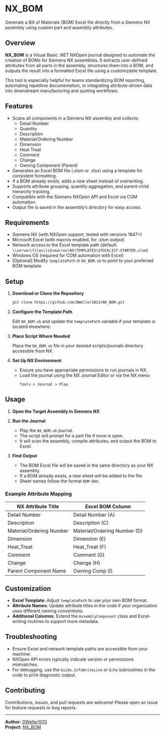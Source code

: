 # NX_BOM

Generate a Bill of Materials (BOM) Excel file directly from a Siemens NX assembly using custom part and assembly attributes.

## Overview

**NX_BOM** is a Visual Basic .NET NXOpen journal designed to automate the creation of BOMs for Siemens NX assemblies. It extracts user-defined attributes from all parts in the assembly, structures them into a BOM, and outputs the result into a formatted Excel file using a customizable template.

This tool is especially helpful for teams standardizing BOM reporting, automating repetitive documentation, or integrating attribute-driven data into downstream manufacturing and quoting workflows.

## Features

- Scans all components in a Siemens NX assembly and collects:
  - Detail Number
  - Quantity
  - Description
  - Material/Ordering Number
  - Dimension
  - Heat Treat
  - Comment
  - Change
  - Owning Component (Parent)
- Generates an Excel BOM file (.xlsm or .xlsx) using a template for consistent formatting.
- If a BOM already exists, adds a new sheet instead of overwriting.
- Supports attribute grouping, quantity aggregation, and parent-child hierarchy tracking.
- Compatible with the Siemens NXOpen API and Excel via COM automation.
- Output file is saved in the assembly’s directory for easy access.

## Requirements

- Siemens NX (with NXOpen support, tested with versions 1847+)
- Microsoft Excel (with macros enabled, for .xlsm output)
- Network access to the Excel template path (default: `\\server\files\lib\macros\NX\TEMPLATES\STOCKLIST-STARTER.xlsm`)
- Windows OS (required for COM automation with Excel)
- [Optional] Modify `templatePath` in `NX_BOM.vb` to point to your preferred BOM template

## Setup

1. **Download or Clone the Repository**

   ```sh
   git clone https://github.com/DWeller1013/NX_BOM.git
   ```

2. **Configure the Template Path**

   Edit `NX_BOM.vb` and update the `templatePath` variable if your template is located elsewhere.

3. **Place Script Where Needed**

   Place the `NX_BOM.vb` file in your desired scripts/journals directory accessible from NX.

4. **Set Up NX Environment**

   - Ensure you have appropriate permissions to run journals in NX.
   - Load the journal using the NX Journal Editor or via the NX menu:
     ```
     Tools > Journal > Play
     ```

## Usage

1. **Open the Target Assembly in Siemens NX**

2. **Run the Journal**

   - Play the `NX_BOM.vb` journal.
   - The script will prompt for a part file if none is open.
   - It will scan the assembly, compile attributes, and output the BOM to Excel.

3. **Find Output**

   - The BOM Excel file will be saved in the same directory as your NX assembly.
   - If a BOM already exists, a new sheet will be added to the file.
   - Sheet names follow the format `BOM-00X`.

### Example Attribute Mapping

| NX Attribute Title         | Excel BOM Column            |
|---------------------------|-----------------------------|
| Detail Number             | Detail Number (A)           |
| Description               | Description (C)             |
| Material/Ordering Number  | Material/Ordering Number (D)|
| Dimension                 | Dimension (E)               |
| Heat_Treat                | Heat_Treat (F)              |
| Comment                   | Comment (G)                 |
| Change                    | Change (H)                  |
| Parent Component Name     | Owning Comp (I)             |

## Customization

- **Excel Template**: Adjust `templatePath` to use your own BOM format.
- **Attribute Names**: Update attribute titles in the code if your organization uses different naming conventions.
- **Additional Columns**: Extend the `AssemblyComponent` class and Excel-writing routines to support more metadata.

## Troubleshooting

- Ensure Excel and network template paths are accessible from your machine.
- NXOpen API errors typically indicate version or permissions mismatches.
- For debugging, use the `Guide.InfoWriteLine` or `Echo` subroutines in the code to print diagnostic output.

## Contributing

Contributions, issues, and pull requests are welcome! Please open an issue for feature requests or bug reports.

---

**Author:** [DWeller1013](https://github.com/DWeller1013)  
**Project:** [NX_BOM](https://github.com/DWeller1013/NX_BOM)
